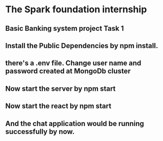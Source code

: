 # The Spark foundation internship
## Basic Banking system project Task 1
## Install the Public Dependencies by npm install.
##  there's a .env file. Change user name and password created at MongoDb cluster
## Now start the server by npm start
## Now start the react by npm start
## And the chat application would be running successfully by now.
